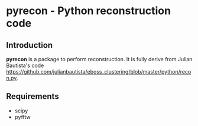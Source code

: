 pyrecon - Python reconstruction code
====================================

Introduction
------------

**pyrecon** is a package to perform reconstruction.
It is fully derive from Julian Bautista's code https://github.com/julianbautista/eboss_clustering/blob/master/python/recon.py.

Requirements
------------

- scipy
- pyfftw
